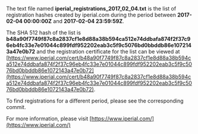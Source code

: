 The text file named **iperial_registrations_2017_02_04.txt** is the list of registration hashes created by iperial.com during the period between **2017-02-04 00:00:00Z** and **2017-02-04 23:59:59Z**.

The SHA 512 hash of the list is **b48a90f7749f87c8a2837cf1e8d88a38b594ca512e74ddbafa874f2f37c96eb4fc33e7e01044c899fdf952202eab3c5f9c5076bd0bbddb86e1072143a47e0b72** and the registration certificate for the list can be viewed at [https://www.iperial.com/cert/b48a90f7749f87c8a2837cf1e8d88a38b594ca512e74ddbafa874f2f37c96eb4fc33e7e01044c899fdf952202eab3c5f9c5076bd0bbddb86e1072143a47e0b72](https://www.iperial.com/cert/b48a90f7749f87c8a2837cf1e8d88a38b594ca512e74ddbafa874f2f37c96eb4fc33e7e01044c899fdf952202eab3c5f9c5076bd0bbddb86e1072143a47e0b72).

To find registrations for a different period, please see the corresponding commit.

For more information, please visit [https://www.iperial.com/](https://www.iperial.com/)
